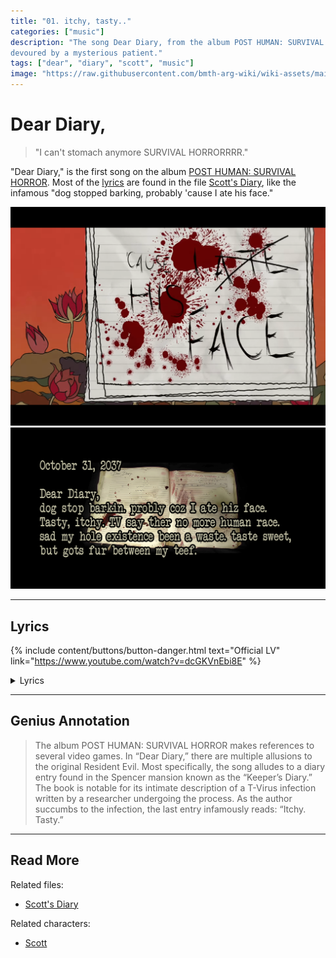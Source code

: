 ```yaml
---
title: "01. itchy, tasty.."
categories: ["music"]
description: "The song Dear Diary, from the album POST HUMAN: SURVIVAL HORROR. Sorry, the title for this page was 
devoured by a mysterious patient."
tags: ["dear", "diary", "scott", "music"]
image: "https://raw.githubusercontent.com/bmth-arg-wiki/wiki-assets/main/music/ph1/album_cover_300.jpg"
---
```

# Dear Diary,

> "I can't stomach anymore SURVIVAL HORRORRRR."

"Dear Diary," is the first song on the album [POST HUMAN: SURVIVAL HORROR](ph-survival-horror). 
Most of the [lyrics](#lyrics) are found in the file [Scott's Diary](../for-sof/scott_personal_journal), like the infamous "dog stopped barking, probably 'cause I ate his face."

![Ate his face in the song](https://raw.githubusercontent.com/bmth-arg-wiki/wiki-assets/main/music/ph1/dear-diary/atehisface.PNG)
![Ate his face in the diary](https://raw.githubusercontent.com/bmth-arg-wiki/wiki-assets/main/files/scott_diary/gallery/r.jpg)

***

## Lyrics

{% include content/buttons/button-danger.html text="Official LV" link="https://www.youtube.com/watch?v=dcGKVnEbi8E" %}

<details class="lyrics">
<summary>Lyrics</summary>
{{ "
Dear diary, I don't know what's going on, but something's up/
The dog won't stop barking and I think my TV is bust/
Every channel is the same, it's sending me insane/
And earlier, somebody bit me, what a fucking day/

The sky is falling, it's fucking boring/
I'm going braindead, isolated/
God is a shithead and we're his rejects/
Traumatised for breakfast/
I can't stomach anymore/
Survival Horror/

Dear diary, I feel itchy like there's bugs under my skin/
The dog's gone rabid (Shut the fuck up!) doing my head in/
I keep fading in and out, I don't know where I've been/
I feel so hungry, what the hell is happening?/

The sky is falling, it's fucking boring/
I'm going braindead, isolatеd/
God is a shithead and we're his rеjects/
Traumatised for breakfast/
I can't stomach anymore/
Survival Horror/

Dear diary, dog stopped barking, probably 'cause I ate his face/
'Tasty, itchy,' TV say there's no more human race/
Kinda sad my whole entire existence been a waste/
Ah, never mind, it's not the end of the world, oh, wait/

Fly, hahahaha, oh/
Lie, oh.

Source: Genius.com
" | markdownify }}

</details>

***

## Genius Annotation

> The album POST HUMAN: SURVIVAL HORROR makes references to several video games. In “Dear Diary,” 
there are multiple allusions to the original Resident Evil. Most specifically, the song alludes 
to a diary entry found in the Spencer mansion known as the “Keeper’s Diary.” The book is notable 
for its intimate description of a T-Virus infection written by a researcher undergoing the process. 
As the author succumbs to the infection, the last entry infamously reads: “Itchy. Tasty.”

***

## Read More

Related files:

- [Scott's Diary](../for-sof/scott_personal_journal)

Related characters:

- [Scott](../characters/syko)